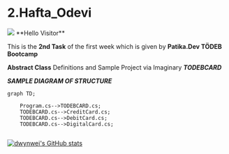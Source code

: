 # 2.Hafta_Odevi

<img src="https://i.pinimg.com/originals/32/a2/ce/32a2cedb577aaabcb2d58535fddf4cfb.gif"/>
**Hello Visitor**

This is the **2nd Task** of the first week which is given by **Patika.Dev TÖDEB Bootcamp**

**Abstract Class** Definitions and Sample Project via Imaginary ***TODEBCARD***

***SAMPLE DIAGRAM OF STRUCTURE***

```mermaid
graph TD;

    Program.cs-->TODEBCARD.cs;
    TODEBCARD.cs-->CreditCard.cs;
    TODEBCARD.cs-->DebitCard.cs;
    TODEBCARD.cs-->DigitalCard.cs;
    
```


[![dwynwei's GitHub stats](https://github-readme-stats.vercel.app/api?username=dwynwei)](https://github.com/dwynwei/github-readme-stats)
